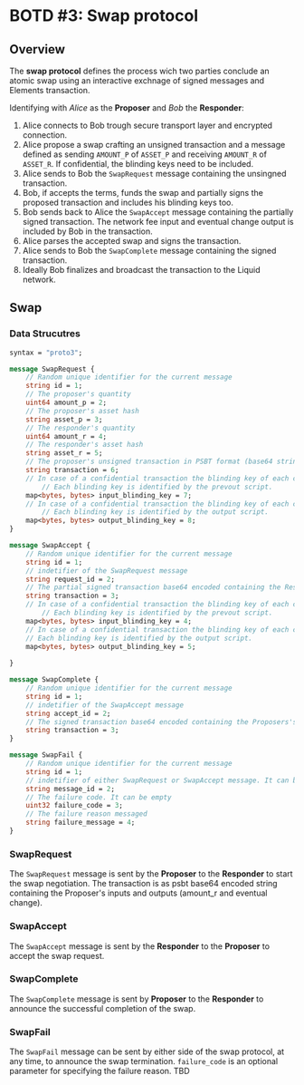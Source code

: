 # BOTD #3: Swap protocol

## Overview

The **swap protocol** defines the process wich two parties conclude an atomic swap using an interactive exchnage of signed messages and Elements transaction.

Identifying with *Alice* as the **Proposer** and *Bob* the **Responder**:

1. Alice connects to Bob trough secure transport layer and encrypted connection.
2. Alice propose a swap crafting an unsigned transaction and a message defined as sending `AMOUNT_P` of `ASSET_P` and receiving `AMOUNT_R` of `ASSET_R`. If confidential, the blinding keys need to be included.
3. Alice sends to Bob the `SwapRequest` message containing the unsingned transaction.
4. Bob, if accepts the terms, funds the swap and partially signs the proposed transaction and includes his blinding keys too.
5. Bob sends back to Alice the `SwapAccept` message containing the partially signed transaction. The network fee input and eventual change output is included by Bob in the transaction.
6. Alice parses the accepted swap and signs the transaction.
7. Alice sends to Bob the `SwapComplete` message containing the signed transaction.
8. Ideally Bob finalizes and broadcast the transaction to the Liquid network.

## Swap

### Data Strucutres

```protobuf
syntax = "proto3";

message SwapRequest {
	// Random unique identifier for the current message
	string id = 1;
	// The proposer's quantity
	uint64 amount_p = 2;
	// The proposer's asset hash
	string asset_p = 3;
	// The responder's quantity 
	uint64 amount_r = 4;
	// The responder's asset hash
	string asset_r = 5;
	// The proposer's unsigned transaction in PSBT format (base64 string)
	string transaction = 6;
	// In case of a confidential transaction the blinding key of each confidential input is included. 
    	// Each blinding key is identified by the prevout script.
	map<bytes, bytes> input_blinding_key = 7;
	// In case of a confidential transaction the blinding key of each confidential output is included. 
    	// Each blinding key is identified by the output script.
	map<bytes, bytes> output_blinding_key = 8;
}

message SwapAccept {
	// Random unique identifier for the current message
	string id = 1;
	// indetifier of the SwapRequest message 
	string request_id = 2;
	// The partial signed transaction base64 encoded containing the Responder's signed inputs in a PSBT format
	string transaction = 3;
	// In case of a confidential transaction the blinding key of each confidential input is included. 
    	// Each blinding key is identified by the prevout script.
	map<bytes, bytes> input_blinding_key = 4;
	// In case of a confidential transaction the blinding key of each confidential output is included. 
	// Each blinding key is identified by the output script.
	map<bytes, bytes> output_blinding_key = 5;
	
}

message SwapComplete {
	// Random unique identifier for the current message
	string id = 1;
	// indetifier of the SwapAccept message 
	string accept_id = 2;
	// The signed transaction base64 encoded containing the Proposers's signed inputs in a PSBT format 
	string transaction = 3;
}

message SwapFail {
	// Random unique identifier for the current message
	string id = 1;
	// indetifier of either SwapRequest or SwapAccept message. It can be empty
	string message_id = 2;
	// The failure code. It can be empty
	uint32 failure_code = 3;
	// The failure reason messaged
	string failure_message = 4;
}
```

### SwapRequest 

The `SwapRequest` message is sent by the **Proposer** to the **Responder** to start the swap negotiation. The transaction is as psbt base64 encoded string containing the Proposer's inputs and outputs (amount_r and eventual change).

### SwapAccept 

The `SwapAccept` message is sent by the **Responder** to the **Proposer** to accept the swap request.

### SwapComplete

The `SwapComplete` message is sent by **Proposer** to the **Responder** to announce the successful completion of the swap. 

### SwapFail

The `SwapFail` message can be sent by either side of the swap protocol, at any time, to announce the swap termination.
`failure_code` is an optional parameter for specifying the failure reason. TBD


